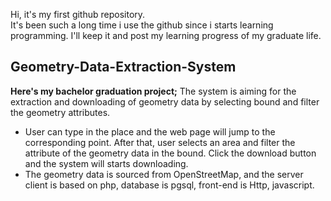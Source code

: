 Hi, it's my first github repository.  
It's been such a long time i use the github since i starts learning programming. I'll keep it and post my learning progress of my graduate life.

## Geometry-Data-Extraction-System

**Here's my bachelor graduation project;**
The system is aiming for the extraction and downloading of geometry data by selecting bound and filter the geometry attributes.  
* User can type in the place and the web page will jump to the corresponding point. After that, user selects an area and filter the attribute of the geometry data in the bound. Click the download button and the system will starts downloading. 
* The geometry data is sourced from OpenStreetMap, and the server client is based on php, database is pgsql, front-end is Http, javascript.


